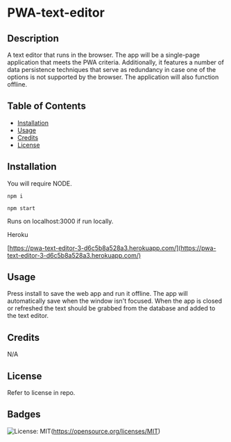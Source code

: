 # PWA-text-editor

## Description

A text editor that runs in the browser. The app will be a single-page application that meets the PWA criteria. Additionally, it features a number of data persistence techniques that serve as redundancy in case one of the options is not supported by the browser. The application will also function offline.

## Table of Contents 

- [Installation](#installation)
- [Usage](#usage)
- [Credits](#credits)
- [License](#license)

## Installation

You will require NODE. 

```
npm i

npm start
```

Runs on localhost:3000 if run locally.

Heroku

[https://pwa-text-editor-3-d6c5b8a528a3.herokuapp.com/](https://pwa-text-editor-3-d6c5b8a528a3.herokuapp.com/)

## Usage

Press install to save the web app and run it offline. The app will automatically save when the window isn't focused. When the app is closed or refreshed the text should be grabbed from the database and added to the text editor. 

## Credits

N/A

## License

Refer to license in repo. 

## Badges

![License: MIT](https://img.shields.io/badge/License-MIT-yellow.svg)(https://opensource.org/licenses/MIT)
